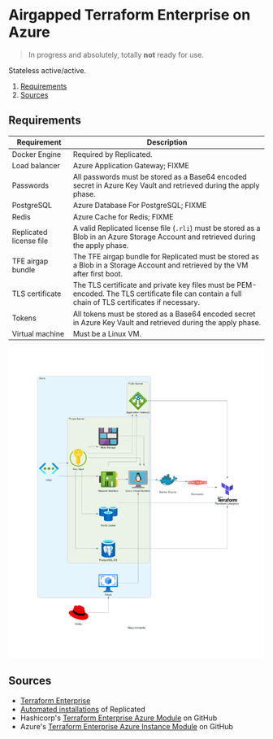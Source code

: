 # Airgapped Terraform Enterprise on Azure

> In progress and absolutely, totally **not** ready for use.

Stateless active/active.

1. [Requirements](#requirements)
2. [Sources](#sources)

## Requirements

| Requirement             | Description                                                                                                                                        |
| ----------------------- | -------------------------------------------------------------------------------------------------------------------------------------------------- |
| Docker Engine           | Required by Replicated.                                                                                                                            |
| Load balancer           | Azure Application Gateway; FIXME                                                                                                                   |
| Passwords               | All passwords must be stored as a Base64 encoded secret in Azure Key Vault and retrieved during the apply phase.                                   |
| PostgreSQL              | Azure Database For PostgreSQL; FIXME                                                                                                               |
| Redis                   | Azure Cache for Redis; FIXME                                                                                                                       |
| Replicated license file | A valid Replicated license file (`.rli`) must be stored as a Blob in an Azure Storage Account and retrieved during the apply phase.                |
| TFE airgap bundle       | The TFE airgap bundle for Replicated must be stored as a Blob in a Storage Account and retrieved by the VM after first boot.                       |
| TLS certificate         | The TLS certificate and private key files must be PEM-encoded. The TLS certificate file can contain a full chain of TLS certificates if necessary. |
| Tokens                  | All tokens must be stored as a Base64 encoded secret in Azure Key Vault and retrieved during the apply phase.                                      |
| Virtual machine         | Must be a Linux VM.                                                                                                                                |

![requirements diagram]

## Sources

- [Terraform Enterprise]
- [Automated installations] of Replicated
- Hashicorp's [Terraform Enterprise Azure Module][hashicorp/terraform-azurerm-terraform-enterprise] on GitHub
- Azure's [Terraform Enterprise Azure Instance Module][azure-terraform/terraform-azurerm-terraform-enterprise-instance] on GitHub

<!-- knowledge base -->
[requirements diagram]: design/images/requirements.png

<!-- hashicorp references -->
[terraform enterprise]: https://developer.hashicorp.com/terraform/enterprise

<!-- replicated references -->
[automated installations]: https://help.replicated.com/docs/native/customer-installations/automating/

<!-- repositories -->
[azure-terraform/terraform-azurerm-terraform-enterprise-instance]: https://github.com/Azure-Terraform/terraform-azurerm-terraform-enterprise-instance
[hashicorp/terraform-azurerm-terraform-enterprise]: https://github.com/hashicorp/terraform-azurerm-terraform-enterprise
